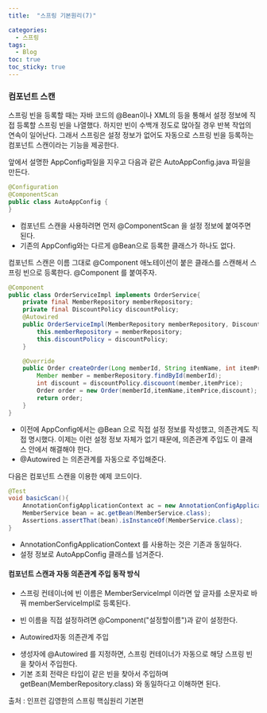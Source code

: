 ```yaml
---
title:  "스프링 기본원리(7)"

categories:
  - 스프링
tags:
  - Blog
toc: true
toc_sticky: true
---
```


### 컴포넌트 스캔

스프링 빈을 등록할 때는 자바 코드의 @Bean이나 XML의 <bean> 등을 통해서 설정 정보에 직접 등록할 스프링 빈을 나열했다.
하지만 빈이 수백개 정도로 많아질 경우 반복 작업의 연속이 일어난다. 그래서 스프링은 설정 정보가 없어도 자동으로 스프링 빈을 등록하는 컴포넌트 스캔이라는 기능을 제공한다.

앞에서 설명한 AppConfig파일을 지우고 다음과 같은 AutoAppConfig.java 파일을 만든다.

```java
@Configuration
@ComponentScan
public class AutoAppConfig {
}
```

- 컴포넌트 스캔을 사용하려면 먼저 @ComponentScan 을 설정 정보에 붙여주면 된다.
- 기존의 AppConfig와는 다르게 @Bean으로 등록한 클래스가 하나도 없다.

컴포넌트 스캔은 이름 그대로 @Component 애노테이션이 붙은 클래스를 스캔해서 스프링 빈으로
등록한다. @Component 를 붙여주자.

```java
@Component
public class OrderServiceImpl implements OrderService{
    private final MemberRepository memberRepository;
    private final DiscountPolicy discountPolicy;
    @Autowired
    public OrderServiceImpl(MemberRepository memberRepository, DiscountPolicy discountPolicy) {
        this.memberRepository = memberRepository;
        this.discountPolicy = discountPolicy;
    }

    @Override
    public Order createOrder(Long memberId, String itemName, int itemPrice) {
        Member member = memberRepository.findById(memberId);
        int discount = discountPolicy.discouont(member,itemPrice);
        Order order = new Order(memberId,itemName,itemPrice,discount);
        return order;
    }
}
```
- 이전에 AppConfig에서는 @Bean 으로 직접 설정 정보를 작성했고, 의존관계도 직접 명시했다. 이제는
이런 설정 정보 자체가 없기 때문에, 의존관계 주입도 이 클래스 안에서 해결해야 한다.
- @Autowired 는 의존관계를 자동으로 주입해준다.

다음은 컴포넌트 스캔을 이용한 예제 코드이다.

```java
@Test
void basicScan(){
    AnnotationConfigApplicationContext ac = new AnnotationConfigApplicationContext(AutoAppConfig.class);
    MemberService bean = ac.getBean(MemberService.class);
    Assertions.assertThat(bean).isInstanceOf(MemberService.class);
}
```

- AnnotationConfigApplicationContext 를 사용하는 것은 기존과 동일하다.
- 설정 정보로 AutoAppConfig 클래스를 넘겨준다.

#### 컴포넌트 스캔과 자동 의존관계 주입 동작 방식

- 스프링 컨테이너에 빈 이름은 MemberServiceImpl 이라면 앞 글자를 소문자로 바꿔 memberServiceImpl로 등록된다.
- 빈 이름을 직접 설정하려면 @Component("설정할이름")과 같이 설정한다.

- Autowired자동 의존관계 주입

* 생성자에 @Autowired 를 지정하면, 스프링 컨테이너가 자동으로 해당 스프링 빈을 찾아서 주입한다.
* 기본 조회 전략은 타입이 같은 빈을 찾아서 주입하며 getBean(MemberRepository.class) 와 동일하다고 이해하면 된다.

출처 : 인프런 김영한의 스프링 핵심원리 기본편